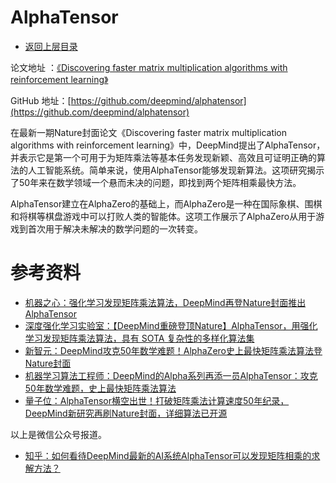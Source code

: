 # AlphaTensor

- [返回上层目录](../deepmind.md)



论文地址 ：[《Discovering faster matrix multiplication algorithms with reinforcement learning》](https://www.nature.com/articles/s41586-022-05172-4)

GitHub 地址：[https://github.com/deepmind/alphatensor](https://github.com/deepmind/alphatensor)

在最新一期Nature封面论文《Discovering faster matrix multiplication algorithms with reinforcement learning》中，DeepMind提出了AlphaTensor，并表示它是第一个可用于为矩阵乘法等基本任务发现新颖、高效且可证明正确的算法的人工智能系统。简单来说，使用AlphaTensor能够发现新算法。这项研究揭示了50年来在数学领域一个悬而未决的问题，即找到两个矩阵相乘最快方法。

AlphaTensor建立在AlphaZero的基础上，而AlphaZero是一种在国际象棋、围棋和将棋等棋盘游戏中可以打败人类的智能体。这项工作展示了AlphaZero从用于游戏到首次用于解决未解决的数学问题的一次转变。



# 参考资料

* [机器之心：强化学习发现矩阵乘法算法，DeepMind再登Nature封面推出AlphaTensor](https://mp.weixin.qq.com/s/kCayZUk1MNZqE7j_l_bLOA)
* [深度强化学习实验室：【DeepMind重磅登顶Nature】AlphaTensor，用强化学习发现矩阵乘法算法，具有 SOTA 复杂性的多样化算法集](https://mp.weixin.qq.com/s/Q0J0NxeV5guMJVaGGiy-ew)
* [新智元：DeepMind攻克50年数学难题！AlphaZero史上最快矩阵乘法算法登Nature封面](https://mp.weixin.qq.com/s/3Qcn5DXetd48ihlkj1uBtQ)
* [机器学习算法工程师：DeepMind的Alpha系列再添一员AlphaTensor：攻克50年数学难题，史上最快矩阵乘法算法](https://mp.weixin.qq.com/s/lfd0nQb8XLN_7_AFvUnyuQ)
* [量子位：AlphaTensor横空出世！打破矩阵乘法计算速度50年纪录，DeepMind新研究再刷Nature封面，详细算法已开源](https://mp.weixin.qq.com/s/CXk_akzIF8oUMSdPUpHzVg)

以上是微信公众号报道。

* [知乎：如何看待DeepMind最新的AI系统AlphaTensor可以发现矩阵相乘的求解方法？](https://www.zhihu.com/question/557880171/answer/2704113340)

